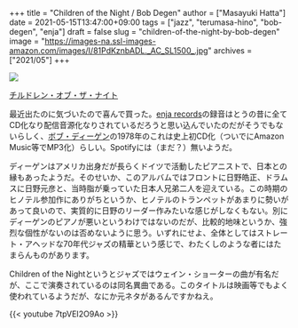 +++
title = "Children of the Night / Bob Degen"
author = ["Masayuki Hatta"]
date = 2021-05-15T13:47:00+09:00
tags = ["jazz", "terumasa-hino", "bob-degen", "enja"]
draft = false
slug = "children-of-the-night-by-bob-degen"
image = "https://images-na.ssl-images-amazon.com/images/I/81PdKznbADL._AC_SL1500_.jpg"
archives = ["2021/05"]
+++

<p><a href="https://www.amazon.co.jp/%E3%83%81%E3%83%AB%E3%83%89%E3%83%AC%E3%83%B3%E3%83%BB%E3%82%AA%E3%83%96%E3%83%BB%E3%82%B6%E3%83%BB%E3%83%8A%E3%82%A4%E3%83%88-%E3%83%9C%E3%83%96%E3%83%BB%E3%83%87%E3%82%A3%E3%83%BC%E3%82%B2%E3%83%B3/dp/B088N6755T?__mk_ja_JP=%E3%82%AB%E3%82%BF%E3%82%AB%E3%83%8A&dchild=1&keywords=Bob+Degen&qid=1621054275&sr=8-1&linkCode=li2&tag=myhumangetsme-22&linkId=f2f7c49b63d6823db85c4e2c66880a42&language=ja_JP&ref_=as_li_ss_il" target="_blank" rel="nofollow"><img border="0" src="//ws-fe.amazon-adsystem.com/widgets/q?_encoding=UTF8&ASIN=B088N6755T&Format= _SL500_&ID=AsinImage&MarketPlace=JP&ServiceVersion=20070822&WS=1&tag=myhumangetsme-22&language=ja_JP" ></a><img src="https://ir-jp.amazon-adsystem.com/e/ir?t=myhumangetsme-22&language=ja_JP&l=li2&o=9&a=B088N6755T" width="1" height="1" border="0" alt="" style="border:none !important; margin:0px !important;" /></p> <p><a href="https://www.amazon.co.jp/%E3%83%81%E3%83%AB%E3%83%89%E3%83%AC%E3%83%B3%E3%83%BB%E3%82%AA%E3%83%96%E3%83%BB%E3%82%B6%E3%83%BB%E3%83%8A%E3%82%A4%E3%83%88-%E3%83%9C%E3%83%96%E3%83%BB%E3%83%87%E3%82%A3%E3%83%BC%E3%82%B2%E3%83%B3/dp/B088N6755T?__mk_ja_JP=%E3%82%AB%E3%82%BF%E3%82%AB%E3%83%8A&dchild=1&keywords=Bob+Degen&qid=1621054275&sr=8-1&linkCode=li2&tag=myhumangetsme-22&linkId=f2f7c49b63d6823db85c4e2c66880a42&language=ja_JP&ref_=as_li_ss_il" target="_blank" rel="nofollow">チルドレン・オブ・ザ・ナイト</a></p>

最近出たのに気づいたので喜んで買った。[enja records](https://www.enjarecords.com/)の録音はとうの昔に全てCD化なり配信音源化なりされているだろうと思い込んでいたのだがそうでもないらしく、[ボブ・ディーゲン](https://en.wikipedia.org/wiki/Bob%5FDegen)の1978年のこれは史上初CD化（ついでにAmazon Music等でMP3化）らしい。Spotifyには（まだ？）無いようだ。

ディーゲンはアメリカ出身だが長らくドイツで活動したピアニストで、日本との縁もあったようだ。そのせいか、このアルバムではフロントに日野皓正、ドラムスに日野元彦と、当時脂が乗っていた日本人兄弟二人を迎えている。この時期のヒノテル参加作にありがちというか、ヒノテルのトランペットがあまりに勢いがあって良いので、実質的に日野のリーダー作みたいな感じがしなくもない。別にディーゲンのピアノが悪いというわけではないのだが、比較的地味というか、強烈な個性がないのは否めないように思う。いずれにせよ、全体としてはストレート・アヘッドな70年代ジャズの精華という感じで、わたくしのような者にはたまらんものがあります。

Children of the Nightというとジャズではウェイン・ショーターの曲が有名だが、ここで演奏されているのは同名異曲である。このタイトルは映画等でもよく使われているようだが、なにか元ネタがあるんですかねえ。

{{< youtube 7tpVEI2O9Ao >}}
